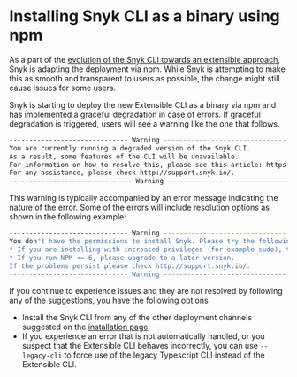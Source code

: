 # Installing Snyk CLI as a binary using npm

As a part of the [evolution of the Snyk CLI towards an extensible approach](https://snyk.io/blog/evolving-the-snyk-cli-through-an-extensible-approach/), Snyk is adapting the deployment via npm. While Snyk is attempting to make this as smooth and transparent to users as possible, the change might still cause issues for some users.

Snyk is starting to deploy the new Extensible CLI as a binary via npm and has implemented a graceful degradation in case of errors. If graceful degradation is triggered, users will see a warning like the one that follows.

```bash
------------------------------ Warning -------------------------------
You are currently running a degraded version of the Snyk CLI.
As a result, some features of the CLI will be unavailable.
For information on how to resolve this, please see this article: https://docs.snyk.io/snyk-cli/installing-snyk-cli-as-a-binary-via-npm
For any assistance, please check http://support.snyk.io/.
------------------------------- Warning -------------------------------
```

This warning is typically accompanied by an error message indicating the nature of the error. Some of the errors will include resolution options as shown in the following example:

```bash
------------------------------ Warning -------------------------------
You don't have the permissions to install Snyk. Please try the following options:
* If you are installing with increased privileges (for example sudo), try adding unsafe-perm a parameter to npm install
* If you run NPM <= 6, please upgrade to a later version.
If the problems persist please check http://support.snyk.io/.
------------------------------ Warning -------------------------------
```

If you continue to experience issues and they are not resolved by following any of the suggestions, you have the following options

* Install the Snyk CLI from any of the other deployment channels suggested on the [installation page](./).
* If you experience an error that is not automatically handled, or you suspect that the Extensible CLI behaves incorrectly, you can use `--legacy-cli` to force use of the legacy Typescript CLI instead of the Extensible CLI.
